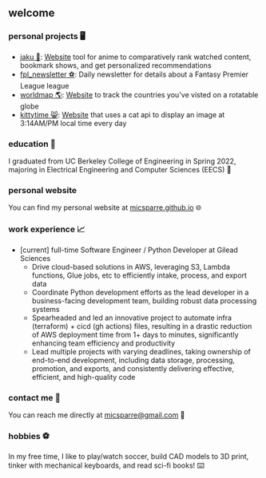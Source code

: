 ## welcome

### personal projects 🖥️

- [jaku 🚥](https://github.com/micsparre/anime-ranking#readme): [Website](https://anime-ranking-react.fly.dev/) tool for anime to comparatively rank watched content, bookmark shows, and get personalized recommendations
- [fpl_newsletter ⚽️](https://github.com/micsparre/fpl_newsletter#readme): Daily newsletter for details about a Fantasy Premier League league
- [worldmap 🌎](https://github.com/micsparre/worldmap#readme): [Website](https://micsparre.github.io/worldmap) to track the countries you've visted on a rotatable globe
- [kittytime 😸](https://github.com/micsparre/kittytime#readme): [Website](https://micsparre.github.io/kittytime) that uses a cat api to display an image at 3:14AM/PM local time every day

### education 📖

I graduated from UC Berkeley College of Engineering in Spring 2022, majoring in Electrical Engineering and Computer Sciences (EECS) 🐻

### personal website

You can find my personal website at [micsparre.github.io](https://micsparre.github.io) 🌐

### work experience 📈

- [current] full-time Software Engineer / Python Developer at Gilead Sciences
  - Drive cloud-based solutions in AWS, leveraging S3, Lambda functions, Glue jobs, etc to efficiently intake, process, and export data
  - Coordinate Python development efforts as the lead developer in a business-facing development team, building robust data processing systems
  - Spearheaded and led an innovative project to automate infra (terraform) + cicd (gh actions) files, resulting in a drastic reduction of AWS deployment time from 1+ days to minutes, significantly enhancing team efficiency and productivity
  - Lead multiple projects with varying deadlines, taking ownership of end-to-end development, including data storage, processing, promotion, and exports, and consistently delivering effective, efficient, and high-quality code

### contact me 📲

You can reach me directly at micsparre@gmail.com 📧

### hobbies ⚽️

In my free time, I like to play/watch soccer, build CAD models to 3D print, tinker with mechanical keyboards, and read sci-fi books! ⌨️

